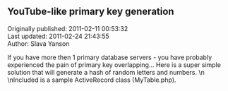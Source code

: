 ## YouTube-like primary key generation  
Originally published: 2011-02-11 00:53:32  
Last updated: 2011-02-24 21:43:55  
Author: Slava Yanson  
  
If you have more then 1 primary database servers - you have probably experienced the pain of primary key overlapping... Here is a super simple solution that will generate a hash of random letters and numbers.\n\nIncluded is a sample ActiveRecord class (MyTable.php).